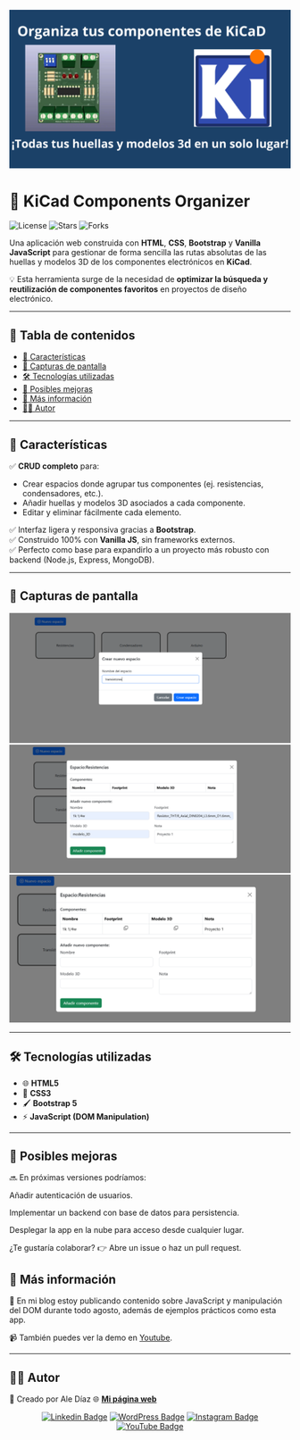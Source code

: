 ![Portada](./img/MIniatura%20Final.png) 

# 📂 KiCad Components Organizer

![License](https://img.shields.io/badge/license-MIT-green.svg) ![Stars](https://img.shields.io/github/stars/alediaz-xyz/CRUD_KiCaD?style=social) ![Forks](https://img.shields.io/github/forks/alediaz-xyz/CRUD_KiCaD?style=social)

Una aplicación web construida con **HTML**, **CSS**, **Bootstrap** y **Vanilla JavaScript** para gestionar de forma sencilla las rutas absolutas de las huellas y modelos 3D de los componentes electrónicos en **KiCad**.  

💡 Esta herramienta surge de la necesidad de **optimizar la búsqueda y reutilización de componentes favoritos** en proyectos de diseño electrónico.

---

## 📑 Tabla de contenidos

- [🚀 Características](#-características)
- [📸 Capturas de pantalla](#-capturas-de-pantalla)
- [🛠️ Tecnologías utilizadas](#️-tecnologías-utilizadas)
- [🌱 Posibles mejoras](#-posibles-mejoras)
- [📖 Más información](#-más-información)
- [👨‍💻 Autor](#-autor)

---

## 🚀 Características

✅ **CRUD completo** para:  
- Crear espacios donde agrupar tus componentes (ej. resistencias, condensadores, etc.).  
- Añadir huellas y modelos 3D asociados a cada componente.  
- Editar y eliminar fácilmente cada elemento.  

✅ Interfaz ligera y responsiva gracias a **Bootstrap**.  
✅ Construido 100% con **Vanilla JS**, sin frameworks externos.  
✅ Perfecto como base para expandirlo a un proyecto más robusto con backend (Node.js, Express, MongoDB).  

---

## 📸 Capturas de pantalla

![Captura 1](./img/Captura_1.png)  
![Captura 2](./img/Captura_2.png)
![Captura 3](./img/Captura_3.png)  

---

## 🛠️ Tecnologías utilizadas

- 🌐 **HTML5**  
- 🎨 **CSS3**  
- 🖌️ **Bootstrap 5**  
- ⚡ **JavaScript (DOM Manipulation)**  

---


## 🌱 Posibles mejoras
🔜 En próximas versiones podríamos:

Añadir autenticación de usuarios.

Implementar un backend con base de datos para persistencia.

Desplegar la app en la nube para acceso desde cualquier lugar.

¿Te gustaría colaborar? 👉 Abre un issue o haz un pull request.

## 📖 Más información
📄 En mi blog estoy publicando contenido sobre JavaScript y manipulación del DOM durante todo agosto, además de ejemplos prácticos como esta app.

📹 También puedes ver la demo en [Youtube](https://youtu.be/WDjYXBhGdLg).

---

## 👨‍💻 Autor
👋 Creado por Ale Díaz
🌐 **[Mi página web](https://alediaz.xyz/)**
<div align= "center">

[![Linkedin Badge](https://img.shields.io/badge/-LinkedIn-0e76a8?style=flat-square&logo=Linkedin&logoColor=white)](https://linkedin.com/in/alejandro-díaz-sastre-0b0a3b213)
[![WordPress Badge](https://img.shields.io/badge/WordPress-3b5998?style=flat-square&logo=Wordpress&logoColor=white)](https://alediaz.xyz/)
[![Instagram Badge](https://img.shields.io/badge/-Instagram-E4405F?style=flat-square&logo=Instagram&logoColor=white)](https://instagram.com/alediaz.xyz)
[![YouTube Badge](https://img.shields.io/badge/-YouTube-FF0000?style=flat-square&logo=Youtube&logoColor=white)](https://youtube.com/@alediaz-xyz?si=k1imkM3px6Ww05mn)
</div>

